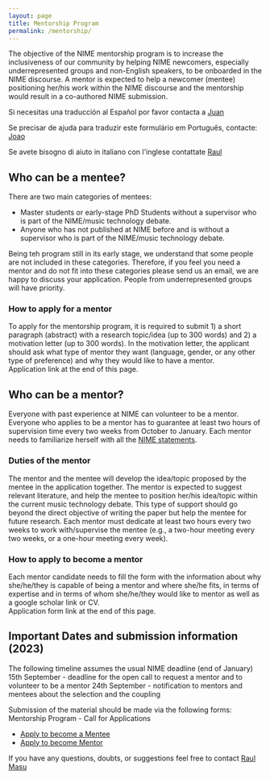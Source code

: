 ```yaml
---
layout: page
title: Mentorship Program
permalink: /mentorship/
---
```



The objective of the NIME mentorship program is to increase the inclusiveness of our community by helping NIME newcomers, especially underrepresented groups and non-English speakers, to be onboarded in the NIME discourse. A mentor is expected to help a newcomer (mentee) positioning her/his work within the NIME discourse and the mentorship would result in a co-authored NIME submission.

Si necesitas una traducción al Español por favor contacta a 
[Juan](psxjpma@nott.ac.uk)

Se precisar de ajuda para traduzir este formulário em Português, contacte: [Joao](tragtenberg@gmail.com)

Se avete bisogno di aiuto in italiano con l'inglese contattate 
[Raul](raul@raulmasu.org)

## Who can be a mentee?
There are two main categories of mentees:

* Master students or early-stage PhD Students without a supervisor who is part of the NIME/music technology debate. 
* Anyone who has not published at NIME before and is without a supervisor who is part of the NIME/music technology debate. 

Being teh program still in its early stage, we understand that some people are not included in these categories. 
Therefore, if you feel you need a mentor and do not fit into these categories please send us an email, we are happy to discuss your application. People from underrepresented groups will have priority.

### How to apply for a mentor
To apply for the mentorship program, it is required to submit 1) a short paragraph (abstract) with a research topic/idea 
(up to 300 words) and 2) a motivation letter (up to 300 words). 
In the motivation letter, the applicant should ask what type of mentor they want 
(language, gender, or any other type of preference) and why they would like to have a mentor.
<br>
Application link at the end of this page.

## Who can be a mentor?
Everyone with past experience at NIME can volunteer to be a mentor. 
Everyone who applies to be a mentor has to guarantee at least 
two hours of supervision time every two weeks from October to January. 
Each mentor needs to familiarize herself with all the 
[NIME statements](https://www.nime.org/statements/).

### Duties of the mentor
The mentor and the mentee will develop the idea/topic proposed by the mentee in the application together. 
The mentor is expected to suggest relevant literature, and help the mentee to position 
her/his idea/topic within the current music technology debate. 
This type of support should go beyond the direct objective of writing the paper 
but help the mentee for future research. Each mentor must dedicate at least two hours every 
two weeks to work with/supervise the mentee (e.g., a two-hour meeting every two weeks, or a one-hour meeting every week).

### How to apply to become a mentor
Each mentor candidate needs to fill the form with the information about why 
she/he/they is capable of being a mentor and where she/he fits, 
in terms of expertise and in terms of whom she/he/they would like to mentor as well as a google scholar link or CV. 
<br>
Application form link at the end of this page.

## Important Dates and submission information (2023)
The following timeline assumes the usual NIME deadline (end of January)
15th September - deadline for the open call to request a mentor and to volunteer to be a mentor
24th September - notification to mentors and mentees about the selection and the coupling

Submission of the material should be made via the following forms:
Mentorship Program - Call for Applications
- [Apply to become a Mentee](https://vault.oddworlds.org/apps/forms/s/7dbcbBLk8TrjZSk6AG3oyWdy)
- [Apply to become  Mentor](https://vault.oddworlds.org/apps/forms/s/BfkC5xLjmHNaLP3g8ASzMy5a)

If you have any questions, doubts, or suggestions feel free to contact [Raul Masu](raul@raulmasu.org)
